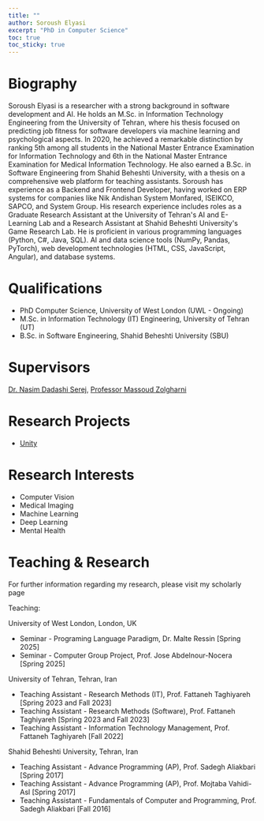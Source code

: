 ```yaml
---
title: ""
author: Soroush Elyasi
excerpt: "PhD in Computer Science"
toc: true
toc_sticky: true
---
```


# Biography

Soroush Elyasi is a researcher with a strong background in software development and AI. He holds an M.Sc. in Information Technology Engineering from the University of Tehran, where his thesis focused on predicting job fitness for software developers via machine learning and psychological aspects. In 2020, he achieved a remarkable distinction by ranking 5th among all students in the National Master Entrance Examination for Information Technology and 6th in the National Master Entrance Examination for Medical Information Technology.
He also earned a B.Sc. in Software Engineering from Shahid Beheshti University, with a thesis on a comprehensive web platform for teaching assistants. Soroush has experience as a Backend and Frontend Developer, having worked on ERP systems for companies like Nik Andishan System Monfared, ISEIKCO, SAPCO, and System Group. His research experience includes roles as a Graduate Research Assistant at the University of Tehran's AI and E-Learning Lab and a Research Assistant at Shahid Beheshti University's Game Research Lab. He is proficient in various programming languages (Python, C#, Java, SQL). AI and data science tools (NumPy, Pandas, PyTorch), web development technologies (HTML, CSS, JavaScript, Angular), and database systems. 

# Qualifications 
- PhD Computer Science, University of West London (UWL - Ongoing)
- M.Sc. in Information Technology (IT) Engineering, University of Tehran (UT)
- B.Sc. in Software Engineering, Shahid Beheshti University (SBU)

# Supervisors 
[Dr. Nasim Dadashi Serej](https://www.uwl.ac.uk/staff/nasim-dadashi-serej), [Professor Massoud Zolgharni](https://www.uwl.ac.uk/staff/massoud-zolgharni)

# Research Projects
- [Unity](https://www.intsav.com/biobank.html)

# Research Interests
- Computer Vision
- Medical Imaging
- Machine Learning
- Deep Learning
- Mental Health

# Teaching & Research
For further information regarding my research, please visit my scholarly page

Teaching:

University of West London, London, UK
- Seminar - Programing Language Paradigm, Dr. Malte Ressin  [Spring 2025]  
- Seminar - Computer Group Project, Prof. Jose Abdelnour-Nocera   [Spring 2025]


University of Tehran, Tehran, Iran  
- Teaching Assistant - Research Methods (IT), Prof. Fattaneh Taghiyareh [Spring 2023 and Fall 2023]  
- Teaching Assistant - Research Methods (Software), Prof. Fattaneh Taghiyareh [Spring 2023 and Fall 2023]  
- Teaching Assistant - Information Technology Management, Prof. Fattaneh Taghiyareh [Fall 2022]  

Shahid Beheshti University, Tehran, Iran 
- Teaching Assistant - Advance Programming (AP), Prof. Sadegh Aliakbari  [Spring 2017] 
- Teaching Assistant - Advance Programming (AP), Prof. Mojtaba Vahidi-Asl  [Spring 2017] 
- Teaching Assistant - Fundamentals of Computer and Programming, Prof. Sadegh Aliakbari  [Fall 2016] 
